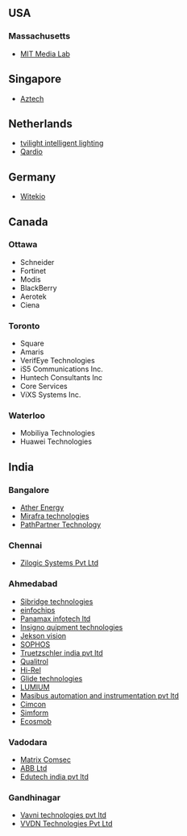 ## USA
### Massachusetts 
- [MIT Media Lab](https://jobs.github.com/positions/d81aa4b2-002c-11e7-8c12-6c0cd03b0281)

## Singapore
- [Aztech](https://www.aztech.com/)

## Netherlands
- [tvilight intelligent lighting](http://www.tvilight.com/)
- [Qardio](https://www.getqardio.com/)

## Germany
- [Witekio](https://witekio.com/careers/embedded-linux-software-engineer/)


## Canada

### Ottawa
- Schneider
- Fortinet
- Modis
- BlackBerry
- Aerotek
- Ciena

### Toronto
- Square
- Amaris
- VerifEye Technologies
- iS5 Communications Inc.
- Huntech Consultants Inc
- Core Services
- ViXS Systems Inc.

### Waterloo
- Mobiliya Technologies
- Huawei Technologies

## India
### Bangalore
- [Ather Energy](https://www.atherenergy.com/)
- [Mirafra technologies](http://mirafra.com/)
- [PathPartner Technology](https://www.pathpartnertech.com/)

### Chennai
- [Zilogic Systems Pvt Ltd](http://www.zilogic.com/)

### Ahmedabad
- [Sibridge technologies](http://www.sibridgetech.com/)
- [einfochips](https://www.einfochips.com/)
- [Panamax infotech ltd](https://www.panamaxil.com/)
- [Insigno quipment technologies](http://www.quipment.in/)
- [Jekson vision](http://www.jeksonvision.com/)
- [SOPHOS](https://www.sophos.com/en-us.aspx)
- [Truetzschler india pvt ltd](http://www.truetzschler.in/)
- [Qualitrol](http://www.qualitrolcorp.com/)
- [Hi-Rel](http://www.hitachi-hirel.com/)
- [Glide technologies](http://glidemtech.com/)
- [LUMIUM](http://www.lumium.com/)
- [Masibus automation and instrumentation pvt ltd](http://www.masibus.com/)
- [Cimcon](https://www.cimcon.com/)
- [Simform](https://www.simform.co.in/)
- [Ecosmob](https://www.ecosmob.com/)

### Vadodara
- [Matrix Comsec](http://www.matrixcomsec.com/)
- [ABB Ltd](http://new.abb.com/)
- [Edutech india pvt ltd](http://www.edutech.com/)


### Gandhinagar
- [Vavni technologies pvt ltd](http://www.vavni.com/html/currentOpenings.html)
- [VVDN Technologies Pvt Ltd](http://www.vvdntech.com/)
